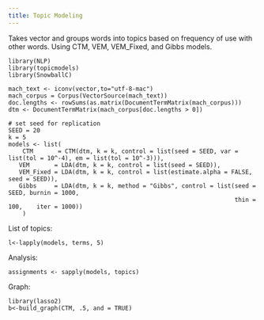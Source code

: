 ```yaml
---
title: Topic Modeling
---
```


Takes vector and groups words into topics based on frequency of use with other words. Using CTM, VEM, VEM_Fixed, and Gibbs models.

	library(NLP)
	library(topicmodels)
	library(SnowballC)

	mach_text <- iconv(vector,to="utf-8-mac")
	mach_corpus = Corpus(VectorSource(mach_text))
	doc.lengths <- rowSums(as.matrix(DocumentTermMatrix(mach_corpus)))
	dtm <- DocumentTermMatrix(mach_corpus[doc.lengths > 0])

	# set seed for replication
	SEED = 20  
	k = 5
	models <- list(
	    CTM       = CTM(dtm, k = k, control = list(seed = SEED, var = list(tol = 10^-4), em = list(tol = 10^-3))),
 	   VEM       = LDA(dtm, k = k, control = list(seed = SEED)),
 	   VEM_Fixed = LDA(dtm, k = k, control = list(estimate.alpha = FALSE, seed = SEED)),
 	   Gibbs     = LDA(dtm, k = k, method = "Gibbs", control = list(seed = SEED, burnin = 1000,
     	                                                            thin = 100,    iter = 1000))
    	)
	
List of topics:

	l<-lapply(models, terms, 5) 

Analysis:

	assignments <- sapply(models, topics) 

Graph:

	library(lasso2)
	b<-build_graph(CTM, .5, and = TRUE)